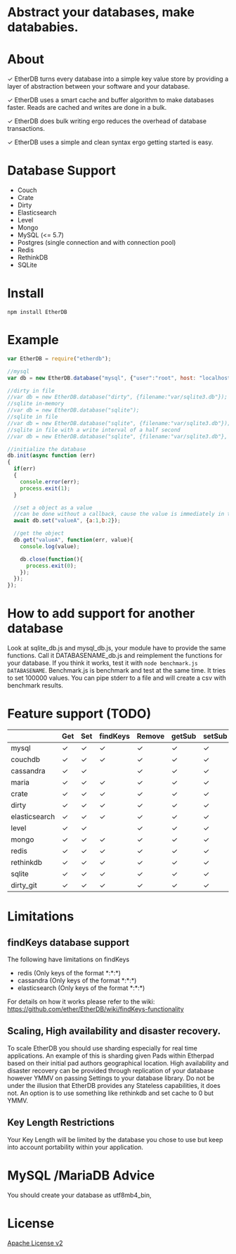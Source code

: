 # Abstract your databases, make datababies.

# About
✓ EtherDB turns every database into a simple key value store by providing a layer of abstraction between your software and your database.

✓ EtherDB uses a smart cache and buffer algorithm to make databases faster.  Reads are cached and writes are done in a bulk.

✓ EtherDB does bulk writing ergo reduces the overhead of database transactions.

✓ EtherDB uses a simple and clean syntax ergo getting started is easy.

# Database Support
* Couch
* Crate
* Dirty
* Elasticsearch
* Level
* Mongo
* MySQL (<= 5.7)
* Postgres (single connection and with connection pool)
* Redis
* RethinkDB
* SQLite

# Install

```
npm install EtherDB
```

# Example

```javascript
var EtherDB = require("etherdb");

//mysql
var db = new EtherDB.database("mysql", {"user":"root", host: "localhost", "password":"", database: "store", charset: "utf8mb4"});

//dirty in file
//var db = new EtherDB.database("dirty", {filename:"var/sqlite3.db"});
//sqlite in-memory
//var db = new EtherDB.database("sqlite");
//sqlite in file
//var db = new EtherDB.database("sqlite", {filename:"var/sqlite3.db"});
//sqlite in file with a write interval of a half second
//var db = new EtherDB.database("sqlite", {filename:"var/sqlite3.db"}, {writeInterval: 500});

//initialize the database
db.init(async function (err)
{
  if(err)
  {
    console.error(err);
    process.exit(1);
  }

  //set a object as a value
  //can be done without a callback, cause the value is immediately in the buffer
  await db.set("valueA", {a:1,b:2});

  //get the object
  db.get("valueA", function(err, value){
    console.log(value);

    db.close(function(){
      process.exit(0);
    });
  });
});
```

# How to add support for another database
Look at sqlite_db.js and mysql_db.js, your module have to provide the same functions. Call it DATABASENAME_db.js and reimplement the functions for your database. If you think it works, test it with `node benchmark.js DATABASENAME`. Benchmark.js is benchmark and test at the same time. It tries to set 100000 values. You can pipe stderr to a file and will create a csv with benchmark results.

# Feature support (TODO)
|        | Get | Set | findKeys | Remove | getSub | setSub | doBulk |
|--------|-----|-----|----------|--------|--------|--------|--------|
|  mysql |  ✓  |  ✓  |    ✓     |   ✓    |   ✓    |   ✓    |   ✓    |
|  couchdb |  ✓  |  ✓  |    ✓     |   ✓    |   ✓    |   ✓    |   ✓    |
|  cassandra |  ✓  |  ✓  |          |   ✓    |   ✓    |   ✓    |   ✓    |
|  maria |  ✓  |  ✓  |    ✓     |   ✓    |   ✓    |   ✓    |   ✓    |
|  crate |  ✓  |  ✓  |    ✓     |   ✓    |   ✓    |   ✓    |   ✓    |
|  dirty |  ✓  |  ✓  |    ✓     |   ✓    |   ✓    |   ✓    |        |
|  elasticsearch |  ✓  |  ✓  |    ✓     |   ✓    |   ✓    |   ✓    |   ✓    |
|  level |  ✓  |  ✓  |          |   ✓    |   ✓    |   ✓    |   ✓    |
|  mongo |  ✓  |  ✓  |    ✓     |   ✓    |   ✓    |   ✓    |   ✓    |
|  redis |  ✓  |  ✓  |    ✓     |   ✓    |   ✓    |   ✓    |   ✓    |
|  rethinkdb |  ✓  |  ✓  |    ✓     |   ✓    |   ✓    |   ✓    |   ✓    |
|  sqlite |  ✓  |  ✓  |    ✓     |   ✓    |   ✓    |   ✓    |   ✓    |
|  dirty_git |  ✓  |  ✓  |    ✓     |   ✓    |   ✓    |   ✓    |        |

# Limitations

## findKeys database support
The following have limitations on findKeys

* redis (Only keys of the format \*:\*:\*)
* cassandra (Only keys of the format \*:\*:\*)
* elasticsearch (Only keys of the format \*:\*:\*)

For details on how it works please refer to the wiki: https://github.com/ether/EtherDB/wiki/findKeys-functionality

## Scaling, High availability and disaster recovery.
To scale EtherDB you should use sharding especially for real time applications.  An example of this is sharding given Pads within Etherpad based on their initial pad authors geographical location.  High availability and disaster recovery can be provided through replication of your database however YMMV on passing Settings to your database library.  Do not be under the illusion that EtherDB provides any Stateless capabilities, it does not.  An option is to use something like rethinkdb and set cache to 0 but YMMV.

## Key Length Restrictions
Your Key Length will be limited by the database you chose to use but keep into account portability within your application.

# MySQL /MariaDB Advice
You should create your database as utf8mb4_bin,

# License
[Apache License v2](http://www.apache.org/licenses/LICENSE-2.0.html)
